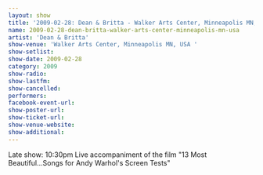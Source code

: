 ```yaml
---
layout: show
title: '2009-02-28: Dean & Britta - Walker Arts Center, Minneapolis MN, USA '
name: 2009-02-28-dean-britta-walker-arts-center-minneapolis-mn-usa
artist: 'Dean & Britta'
show-venue: 'Walker Arts Center, Minneapolis MN, USA '
show-setlist: 
show-date: 2009-02-28
category: 2009
show-radio: 
show-lastfm: 
show-cancelled: 
performers: 
facebook-event-url: 
show-poster-url: 
show-ticket-url: 
show-venue-website: 
show-additional: 
---
```


Late show: 10:30pm Live accompaniment of the film &quot;13 Most Beautiful...Songs for Andy Warhol\'s Screen Tests&quot;